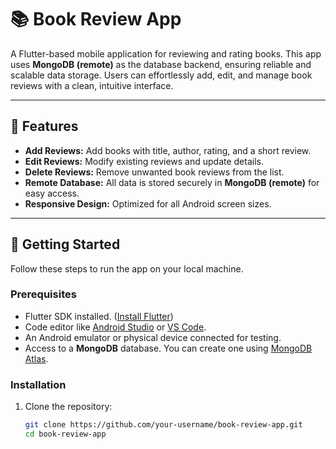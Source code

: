 # 📚 Book Review App

A Flutter-based mobile application for reviewing and rating books. This app uses **MongoDB (remote)** as the database backend, ensuring reliable and scalable data storage. Users can effortlessly add, edit, and manage book reviews with a clean, intuitive interface.

---

## 🌟 Features

- **Add Reviews:** Add books with title, author, rating, and a short review.
- **Edit Reviews:** Modify existing reviews and update details.
- **Delete Reviews:** Remove unwanted book reviews from the list.
- **Remote Database:** All data is stored securely in **MongoDB (remote)** for easy access.
- **Responsive Design:** Optimized for all Android screen sizes.

---

## 🚀 Getting Started

Follow these steps to run the app on your local machine.

### Prerequisites

- Flutter SDK installed. ([Install Flutter](https://docs.flutter.dev/get-started/install))
- Code editor like [Android Studio](https://developer.android.com/studio) or [VS Code](https://code.visualstudio.com/).
- An Android emulator or physical device connected for testing.
- Access to a **MongoDB** database. You can create one using [MongoDB Atlas](https://www.mongodb.com/cloud/atlas).

### Installation

1. Clone the repository:
   ```bash
   git clone https://github.com/your-username/book-review-app.git
   cd book-review-app
